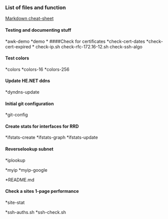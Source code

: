 ### List of files and function
[Markdown cheat-sheet](https://github.com/adam-p/markdown-here/wiki/Markdown-Cheatsheet)

#### Testing and documenting stuff
  *awk-demo
  *demo
  *
####Check for certificates
  *check-cert-dates
  *check-cert-expired
  *
check-ip.sh
check-rfc-172.16-12.sh
check-ssh-algo

#### Test colors
  *colors
  *colors-16
  *colors-256

#### Update HE.NET ddns
  *dyndns-update

#### Initial git configuration
  *git-config

#### Create stats for interfaces for RRD
  *ifstats-create
  *ifstats-graph
  *ifstats-update

#### Reverselookup subnet
  *iplookup

  *myip
  *myip-google

  *README.md

#### Check a sites 1-page performance
  *site-stat


  *ssh-auths.sh
  *ssh-check.sh
